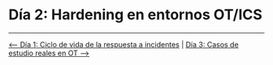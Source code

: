 # Día 2: Hardening en entornos OT/ICS

---

[⟵ Día 1: Ciclo de vida de la respuesta a incidentes](./01-Ciclo_Respuesta.md) | [Día 3: Casos de estudio reales en OT ⟶](./03-Casos_Reales_OT.md)
